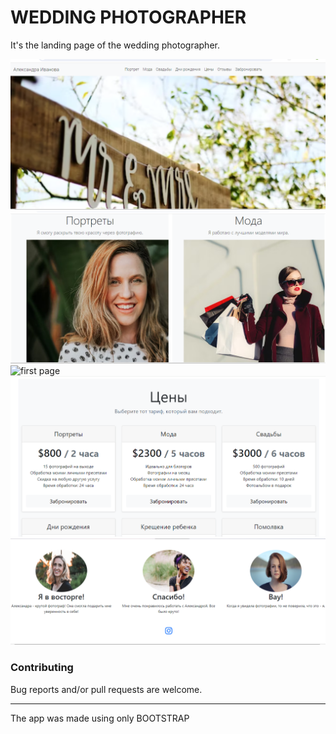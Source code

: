 <h1>WEDDING PHOTOGRAPHER</h1>
It's the landing page of the wedding photographer.
<br>

![first page](13.png)
![first page](12.png)
![first page](14.png)
![first page](15.png)
![first page](16.png)

<h3>Contributing</h3>
Bug reports and/or pull requests are welcome.

-----

The app was made using only BOOTSTRAP
